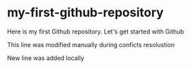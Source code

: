 # my-first-github-repository
Here is my first Github repository. Let's get started with Github

This line was modified manually during conficts resolustion

New line was added locally
